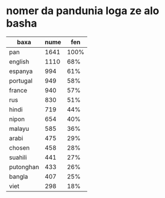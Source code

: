# nomer da pandunia loga ze alo basha

| baxa  | nume  | fen |
|-------|-------|-----|
| pan | 1641 | 100% |
| english | 1110 | 68% |
| espanya | 994 | 61% |
| portugal | 949 | 58% |
| france | 940 | 57% |
| rus | 830 | 51% |
| hindi | 719 | 44% |
| nipon | 654 | 40% |
| malayu | 585 | 36% |
| arabi | 475 | 29% |
| chosen | 458 | 28% |
| suahili | 441 | 27% |
| putonghan | 433 | 26% |
| bangla | 407 | 25% |
| viet | 298 | 18% |
